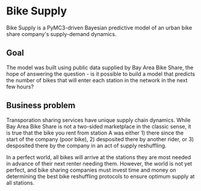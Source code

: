 # Bike Supply

Bike Supply is a PyMC3-driven Bayesian predictive model of an urban bike share company's supply-demand dynamics. 

## Goal

The model was built using public data supplied by Bay Area Bike Share, the hope of answering the question - is it possible to build a model that predicts the number of bikes that will enter each station in the network in the next few hours? 

## Business problem 

Transporation sharing services have unique supply chain dynamics. While Bay Area Bike Share is not a two-sided marketplace in the classic sense, it is true that the bike you rent from station A was either 1) there since the start of the company (poor bike), 2) desposited there by another rider, or 3) desposited there by the company in an act of supply reshuffling. 

In a perfect world, all bikes will arrive at the stations they are most needed in advance of their next renter needing them. However, the world is not yet perfect, and bike sharing companies must invest time and money on determining the best bike reshuffling protocols to ensure optimum supply at all stations. 


